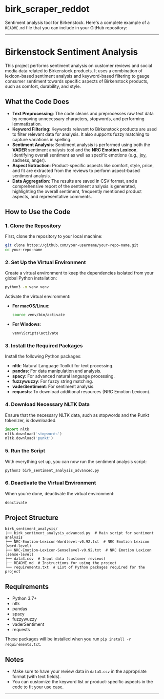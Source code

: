 # birk_scraper_reddot
Sentiment analysis tool for Birkenstock.
Here's a complete example of a `README.md` file that you can include in your GitHub repository:

---

# Birkenstock Sentiment Analysis

This project performs sentiment analysis on customer reviews and social media data related to Birkenstock products. It uses a combination of lexicon-based sentiment analysis and keyword-based filtering to gauge consumer sentiment towards specific aspects of Birkenstock products, such as comfort, durability, and style.

## What the Code Does

- **Text Preprocessing**: The code cleans and preprocesses raw text data by removing unnecessary characters, stopwords, and performing lemmatization.
- **Keyword Filtering**: Keywords relevant to Birkenstock products are used to filter relevant data for analysis. It also supports fuzzy matching to capture variations in spelling.
- **Sentiment Analysis**: Sentiment analysis is performed using both the **VADER** sentiment analysis tool and the **NRC Emotion Lexicon**, identifying overall sentiment as well as specific emotions (e.g., joy, sadness, anger).
- **Aspect Extraction**: Product-specific aspects like comfort, style, price, and fit are extracted from the reviews to perform aspect-based sentiment analysis.
- **Data Aggregation**: The results are saved in CSV format, and a comprehensive report of the sentiment analysis is generated, highlighting the overall sentiment, frequently mentioned product aspects, and representative comments.

## How to Use the Code

### 1. Clone the Repository

First, clone the repository to your local machine:

```bash
git clone https://github.com/your-username/your-repo-name.git
cd your-repo-name
```

### 2. Set Up the Virtual Environment

Create a virtual environment to keep the dependencies isolated from your global Python installation:

```bash
python3 -m venv venv
```

Activate the virtual environment:

- **For macOS/Linux**:

  ```bash
  source venv/bin/activate
  ```

- **For Windows**:

  ```bash
  venv\Scripts\activate
  ```

### 3. Install the Required Packages

Install the following Python packages:
- **nltk**: Natural Language Toolkit for text processing.
- **pandas**: For data manipulation and analysis.
- **spacy**: For advanced natural language processing.
- **fuzzywuzzy**: For fuzzy string matching.
- **vaderSentiment**: For sentiment analysis.
- **requests**: To download additional resources (NRC Emotion Lexicon).

### 4. Download Necessary NLTK Data

Ensure that the necessary NLTK data, such as stopwords and the Punkt tokenizer, is downloaded:

```python
import nltk
nltk.download('stopwords')
nltk.download('punkt')
```

### 5. Run the Script

With everything set up, you can now run the sentiment analysis script:

```bash
python3 birk_sentiment_analysis_advanced.py
```

### 6. Deactivate the Virtual Environment

When you're done, deactivate the virtual environment:

```bash
deactivate
```

## Project Structure

```text
birk_sentiment_analysis/
├── birk_sentiment_analysis_advanced.py  # Main script for sentiment analysis
├── NRC-Emotion-Lexicon-Wordlevel-v0.92.txt  # NRC Emotion Lexicon (word-level)
├── NRC-Emotion-Lexicon-Senselevel-v0.92.txt  # NRC Emotion Lexicon (sense-level)
├── data3.csv  # Input data (customer reviews)
├── README.md  # Instructions for using the project
└── requirements.txt  # List of Python packages required for the project
```

## Requirements

- Python 3.7+
- nltk
- pandas
- spacy
- fuzzywuzzy
- vaderSentiment
- requests

These packages will be installed when you run `pip install -r requirements.txt`.

## Notes

- Make sure to have your review data in `data3.csv` in the appropriate format (with text fields).
- You can customize the keyword list or product-specific aspects in the code to fit your use case.
  
---
